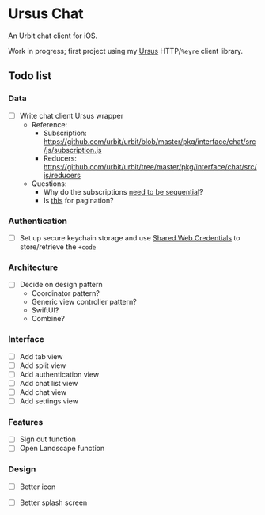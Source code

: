 # Ursus Chat

An Urbit chat client for iOS.

Work in progress; first project using my [Ursus](https://github.com/dclelland/Ursus) HTTP/`%eyre` client library.

## Todo list

### Data

- [ ] Write chat client Ursus wrapper
    - Reference:
        - Subscription: https://github.com/urbit/urbit/blob/master/pkg/interface/chat/src/js/subscription.js
        - Reducers: https://github.com/urbit/urbit/tree/master/pkg/interface/chat/src/js/reducers
    - Questions:
        - Why do the subscriptions [need to be sequential](https://github.com/urbit/urbit/blob/master/pkg/interface/chat/src/js/subscription.js#L60)?
        - Is [this](https://github.com/urbit/urbit/blob/master/pkg/interface/chat/src/js/subscription.js#L68) for pagination?

### Authentication

- [ ] Set up secure keychain storage and use [Shared Web Credentials](https://github.com/kishikawakatsumi/KeychainAccess#shared_web_credentials) to store/retrieve the `+code`

### Architecture

- [ ] Decide on design pattern
    - Coordinator pattern?
    - Generic view controller pattern?
    - SwiftUI?
    - Combine?

### Interface

- [ ] Add tab view
- [ ] Add split view
- [ ] Add authentication view
- [ ] Add chat list view
- [ ] Add chat view
- [ ] Add settings view

### Features

- [ ] Sign out function
- [ ] Open Landscape function

### Design

- [ ] Better icon
- [ ] Better splash screen

